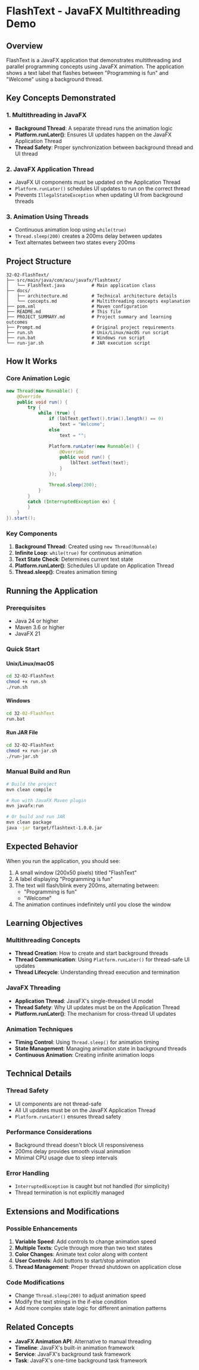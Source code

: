 # FlashText - JavaFX Multithreading Demo

## Overview

FlashText is a JavaFX application that demonstrates multithreading and parallel programming concepts using JavaFX animation. The application shows a text label that flashes between "Programming is fun" and "Welcome" using a background thread.

## Key Concepts Demonstrated

### 1. Multithreading in JavaFX
- **Background Thread**: A separate thread runs the animation logic
- **Platform.runLater()**: Ensures UI updates happen on the JavaFX Application Thread
- **Thread Safety**: Proper synchronization between background thread and UI thread

### 2. JavaFX Application Thread
- JavaFX UI components must be updated on the Application Thread
- `Platform.runLater()` schedules UI updates to run on the correct thread
- Prevents `IllegalStateException` when updating UI from background threads

### 3. Animation Using Threads
- Continuous animation loop using `while(true)`
- `Thread.sleep(200)` creates a 200ms delay between updates
- Text alternates between two states every 200ms

## Project Structure

```
32-02-FlashText/
├── src/main/java/com/acu/javafx/flashtext/
│   └── FlashText.java          # Main application class
├── docs/
│   ├── architecture.md         # Technical architecture details
│   └── concepts.md             # Multithreading concepts explanation
├── pom.xml                     # Maven configuration
├── README.md                   # This file
├── PROJECT_SUMMARY.md          # Project summary and learning outcomes
├── Prompt.md                   # Original project requirements
├── run.sh                      # Unix/Linux/macOS run script
├── run.bat                     # Windows run script
└── run-jar.sh                  # JAR execution script
```

## How It Works

### Core Animation Logic

```java
new Thread(new Runnable() {
    @Override
    public void run() {
        try {
            while (true) {
                if (lblText.getText().trim().length() == 0)
                    text = "Welcome";
                else
                    text = "";

                Platform.runLater(new Runnable() {
                    @Override
                    public void run() {
                        lblText.setText(text);
                    }
                });

                Thread.sleep(200);
            }
        }
        catch (InterruptedException ex) {
        }
    }
}).start();
```

### Key Components

1. **Background Thread**: Created using `new Thread(Runnable)`
2. **Infinite Loop**: `while(true)` for continuous animation
3. **Text State Check**: Determines current text state
4. **Platform.runLater()**: Schedules UI update on Application Thread
5. **Thread.sleep()**: Creates animation timing

## Running the Application

### Prerequisites
- Java 24 or higher
- Maven 3.6 or higher
- JavaFX 21

### Quick Start

#### Unix/Linux/macOS
```bash
cd 32-02-FlashText
chmod +x run.sh
./run.sh
```

#### Windows
```cmd
cd 32-02-FlashText
run.bat
```

#### Run JAR File
```bash
cd 32-02-FlashText
chmod +x run-jar.sh
./run-jar.sh
```

### Manual Build and Run
```bash
# Build the project
mvn clean compile

# Run with JavaFX Maven plugin
mvn javafx:run

# Or build and run JAR
mvn clean package
java -jar target/flashtext-1.0.0.jar
```

## Expected Behavior

When you run the application, you should see:

1. A small window (200x50 pixels) titled "FlashText"
2. A label displaying "Programming is fun"
3. The text will flash/blink every 200ms, alternating between:
   - "Programming is fun"
   - "Welcome"
4. The animation continues indefinitely until you close the window

## Learning Objectives

### Multithreading Concepts
- **Thread Creation**: How to create and start background threads
- **Thread Communication**: Using `Platform.runLater()` for thread-safe UI updates
- **Thread Lifecycle**: Understanding thread execution and termination

### JavaFX Threading
- **Application Thread**: JavaFX's single-threaded UI model
- **Thread Safety**: Why UI updates must be on the Application Thread
- **Platform.runLater()**: The mechanism for cross-thread UI updates

### Animation Techniques
- **Timing Control**: Using `Thread.sleep()` for animation timing
- **State Management**: Managing animation state in background threads
- **Continuous Animation**: Creating infinite animation loops

## Technical Details

### Thread Safety
- UI components are not thread-safe
- All UI updates must be on the JavaFX Application Thread
- `Platform.runLater()` ensures thread safety

### Performance Considerations
- Background thread doesn't block UI responsiveness
- 200ms delay provides smooth visual animation
- Minimal CPU usage due to sleep intervals

### Error Handling
- `InterruptedException` is caught but not handled (for simplicity)
- Thread termination is not explicitly managed


## Extensions and Modifications

### Possible Enhancements
1. **Variable Speed**: Add controls to change animation speed
2. **Multiple Texts**: Cycle through more than two text states
3. **Color Changes**: Animate text color along with content
4. **User Controls**: Add buttons to start/stop animation
5. **Thread Management**: Proper thread shutdown on application close

### Code Modifications
- Change `Thread.sleep(200)` to adjust animation speed
- Modify the text strings in the if-else condition
- Add more complex state logic for different animation patterns

## Related Concepts

- **JavaFX Animation API**: Alternative to manual threading
- **Timeline**: JavaFX's built-in animation framework
- **Service**: JavaFX's background task framework
- **Task**: JavaFX's one-time background task framework

